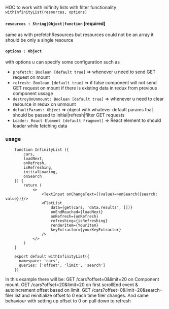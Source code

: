 HOC to work with inifinity lists with filter functionality 
`withInfinityList(resources, options)`
#### `resources : String|Object|function` [required]
same as with prefetchResources but resources could not be an array it should be only a single resource
#### `options : Object` 
with options u can specify some configuration such as 
- `prefetch: Boolean [default true]` => whenever u need to send GET request on mount
- `refresh: Boolean [default true]` => if false component will not send GET request on mount if there is existing data in redux from previous component ussage
- `destroyOnUnmount: Boolean [default true]` => whenever u need to clear resource in redux on unmount
- `defaultParams: Object` => object with whatever default params that should be passed to initial|refresh|filter GET requests 
- `Loader: React Element [default Fragment]` => React element to should loader while fetching data
### usage
```
    function InfinityList ({
        cars,
        loadNext,
        onRefresh,
        isRefreshing,
        initialLoading,
        onSearch
    }) {
        return (
            <>
                <TextInput onChangeText={(value)=>onSearch({search: value})}/>
                <FlatList
                    data={get(cars, 'data.results', [])}
                    onEndReached={loadNext}
                    onRefresh={onRefresh}
                    refreshing={isRefreshing}
                    renderItem={YourItem}
                    keyExtractor={yourKeyExtractor}
                />
            </>
        )
    }
    
    export default withInfinityList({
      namespace: 'cars',
      queries: ['offset', 'limit', 'search']
    })
```

In this example there will be:
GET /cars?offset=0&limit=20 on Component mount.
GET /cars?offset=20&limit=20 on first scrollEnd event & autoincrement offset based on limit.
GET /cars?offset=0&limit=20&search=<inputValue> filer list and reinitialize offset to 0 each time filer changes. And same behaviour with setting up offset to 0 on pull down to refresh
